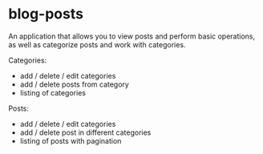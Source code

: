 # blog-posts
Аn application that allows you to view posts and perform basic operations, as well as categorize posts and work with categories.

Categories:
- add / delete / edit categories
- add / delete posts from category
- listing of categories
  
Posts:
- add / delete / edit categories
- add / delete post in different categories
- listing of posts with pagination

  
